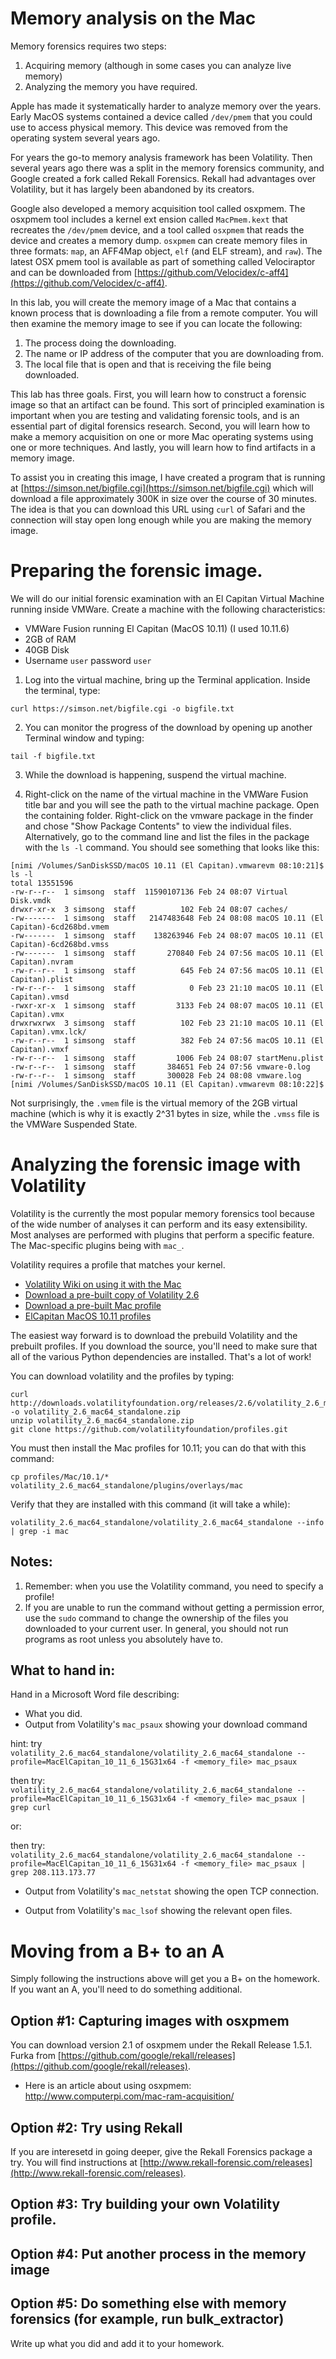 # Memory analysis on the Mac

Memory forensics requires two steps:

1. Acquiring memory (although in some cases you can analyze live memory)
2. Analyzing the memory you have required.

Apple has made it systematically harder to analyze memory over the years. Early MacOS systems contained a device called `/dev/pmem` that you could use to access physical memory. This device was removed from the operating system several years ago.

For years the go-to memory analysis framework has been Volatility. Then several years ago there was a split in the memory forensics community, and Google created a fork called Rekall Forensics. Rekall had advantages over Volatility, but it has largely been abandoned by its creators.

Google also developed a memory acquisition tool called osxpmem. The osxpmem tool includes a kernel ext ension called `MacPmem.kext` that recreates the `/dev/pmem` device, and a tool called `osxpmem` that reads the device and creates a memory dump. `osxpmem` can create memory files in three formats: `map`, an AFF4Map object, `elf` (and ELF stream), and `raw`). The latest OSX pmem tool is available as part of something called Velociraptor and can be downloaded from [https://github.com/Velocidex/c-aff4](https://github.com/Velocidex/c-aff4).

In this lab, you will create the memory image of a Mac that contains a known process that is downloading a file from a remote computer. You will then examine the memory image to see if you can locate the following:

1. The process doing the downloading.
2. The name or IP address of the computer that you are downloading from.
3. The local file that is open and that is receiving the file being downloaded.

This lab has three goals. First, you will learn how to construct a forensic image so that an artifact can be found. This sort of principled examination is important when you are testing and validating forensic tools, and is an essential part of digital forensics research. Second, you will learn how to make a memory acquisition on one or more Mac operating systems using one or more techniques. And lastly, you will learn how to find artifacts in a memory image. 

To assist you in creating this image, I have created a program that is running at [https://simson.net/bigfile.cgi](https://simson.net/bigfile.cgi) which will download a file approximately 300K in size over the course of 30 minutes. The idea is that you can download this URL using `curl` of Safari and the connection will stay open long enough while you are making the memory image.

# Preparing the forensic image.

We will do our initial forensic examination with an El Capitan Virtual Machine running inside VMWare. Create a machine with the following characteristics:

* VMWare Fusion running El Capitan (MacOS 10.11) (I used 10.11.6)
* 2GB of RAM
* 40GB Disk
* Username `user` password `user`

1. Log into the virtual machine, bring up the Terminal application.
Inside the terminal, type:

```
curl https://simson.net/bigfile.cgi -o bigfile.txt
```

2. You can monitor the progress of the download by opening up another Terminal window and typing:

```
tail -f bigfile.txt
```

3. While the download is happening, suspend the virtual machine.

4. Right-click on the name of the virtual machine in the VMWare Fusion title bar and you will see the path to the virtual machine package. Open the containing folder. Right-click on the vmware package in the finder and chose "Show Package Contents" to view the individual files. Alternatively, go to the command line and list the files in the package with the `ls -l` command. You should see something that looks like this:

```
[nimi /Volumes/SanDiskSSD/macOS 10.11 (El Capitan).vmwarevm 08:10:21]$ ls -l
total 13551596
-rw-r--r--  1 simsong  staff  11590107136 Feb 24 08:07 Virtual Disk.vmdk
drwxr-xr-x  3 simsong  staff          102 Feb 24 08:07 caches/
-rw-------  1 simsong  staff   2147483648 Feb 24 08:08 macOS 10.11 (El Capitan)-6cd268bd.vmem
-rw-------  1 simsong  staff    138263946 Feb 24 08:07 macOS 10.11 (El Capitan)-6cd268bd.vmss
-rw-------  1 simsong  staff       270840 Feb 24 07:56 macOS 10.11 (El Capitan).nvram
-rw-r--r--  1 simsong  staff          645 Feb 24 07:56 macOS 10.11 (El Capitan).plist
-rw-r--r--  1 simsong  staff            0 Feb 23 21:10 macOS 10.11 (El Capitan).vmsd
-rwxr-xr-x  1 simsong  staff         3133 Feb 24 08:07 macOS 10.11 (El Capitan).vmx
drwxrwxrwx  3 simsong  staff          102 Feb 23 21:10 macOS 10.11 (El Capitan).vmx.lck/
-rw-r--r--  1 simsong  staff          382 Feb 24 07:56 macOS 10.11 (El Capitan).vmxf
-rw-r--r--  1 simsong  staff         1006 Feb 24 08:07 startMenu.plist
-rw-r--r--  1 simsong  staff       384651 Feb 24 07:56 vmware-0.log
-rw-r--r--  1 simsong  staff       300028 Feb 24 08:08 vmware.log
[nimi /Volumes/SanDiskSSD/macOS 10.11 (El Capitan).vmwarevm 08:10:22]$
```

Not surprisingly, the `.vmem` file is the virtual memory of the 2GB virtual machine (which is why it is exactly 2^31 bytes in size, while the `.vmss` file is the VMWare Suspended State.

# Analyzing the forensic image with Volatility

Volatility is the currently the most popular memory forensics tool because of the wide number of analyses it can perform and its easy extensibility. Most analyses are performed with plugins that perform a specific feature. The Mac-specific plugins being with `mac_`.

Volatility requires a profile that matches your kernel.

* [Volatility Wiki on using it with the Mac](https://github.com/volatilityfoundation/volatility/wiki/Mac)
* [Download a pre-built copy of Volatility 2.6](https://www.volatilityfoundation.org/releases)
* [Download a pre-built Mac profile](https://github.com/volatilityfoundation/volatility/wiki/Mac#download-pre-built-profiles)
* [ElCapitan MacOS 10.11 profiles](https://github.com/volatilityfoundation/profiles/tree/master/Mac/10.11)

The easiest way forward is to download the prebuild Volatility and the prebuilt profiles. If you download the source, you'll need to make sure that all of the various Python dependencies are installed. That's a lot of work!

You can download volatility and the profiles by typing:

```
curl http://downloads.volatilityfoundation.org/releases/2.6/volatility_2.6_mac64_standalone.zip -o volatility_2.6_mac64_standalone.zip
unzip volatility_2.6_mac64_standalone.zip
git clone https://github.com/volatilityfoundation/profiles.git
```

You must then install the Mac profiles for 10.11; you can do that with this command:

```
cp profiles/Mac/10.1/* volatility_2.6_mac64_standalone/plugins/overlays/mac
```

Verify that they are installed with this command (it will take a while):

```
volatility_2.6_mac64_standalone/volatility_2.6_mac64_standalone --info | grep -i mac
```

## Notes:
1. Remember: when you use the Volatility command, you need to specify a profile!
2. If you are unable to run the command without getting a permission error, use the `sudo` command to change the ownership of the files you downloaded to your current user. In general, you should not run programs as root unless you absolutely have to.

## What to hand in:

Hand in a Microsoft Word file describing:
- What you did.
- Output from Volatility's `mac_psaux` showing your download command

hint: try `volatility_2.6_mac64_standalone/volatility_2.6_mac64_standalone --profile=MacElCapitan_10_11_6_15G31x64 -f <memory_file> mac_psaux`

then try: `volatility_2.6_mac64_standalone/volatility_2.6_mac64_standalone --profile=MacElCapitan_10_11_6_15G31x64 -f <memory_file> mac_psaux | grep curl`

or:

then try: `volatility_2.6_mac64_standalone/volatility_2.6_mac64_standalone --profile=MacElCapitan_10_11_6_15G31x64 -f <memory_file> mac_psaux | grep 208.113.173.77`

- Output from Volatility's  `mac_netstat` showing the open TCP connection.

- Output from Volatility's  `mac_lsof` showing the relevant open files.

# Moving from a B+ to an A
Simply following the instructions above will get you a B+ on the homework. If you want an A, you'll need to do something additional.

## Option #1: Capturing images with osxpmem
You can download version 2.1 of osxpmem under the Rekall Release 1.5.1. Furka from [https://github.com/google/rekall/releases](https://github.com/google/rekall/releases).

* Here is an article about using osxpmem: http://www.computerpi.com/mac-ram-acquisition/

## Option #2: Try using Rekall
If you are interesetd in going deeper, give the Rekall Forensics package a try.
You will find instructions at [http://www.rekall-forensic.com/releases](http://www.rekall-forensic.com/releases).

## Option #3: Try building your own Volatility profile.

## Option #4: Put another process in the memory image

## Option #5: Do something else with memory forensics (for example, run bulk_extractor)

Write up what you did and add it to your homework.

